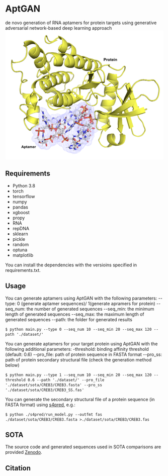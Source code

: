 # AptGAN
de novo generation of RNA aptamers for protein targets using generative adversarial network-based deep learning approach
![title](title.png)

## Requirements
* Python 3.8
* torch
* tensorflow
* numpy
* pandas
* xgboost
* propy
* RNA
* repDNA
* sklearn
* pickle
* random
* optuna
* matplotlib

You can install the dependencies with the versioins specified in requirements.txt. 

## Usage
You can generate aptamers using AptGAN with the following parameters:
--type: 0 (generate aptamer sequences)/ 1(generate apramers for protein)
--seq_num: the number of generated sequences
--seq_min: the minimum length of generated sequences
--seq_max: the maximum length of generated sequences
--path: the folder for generated results

```
$ python main.py --type 0 --seq_num 10 --seq_min 20 --seq_max 120 --path './dataset/'
```

You can generate aptamers for your target protein using AptGAN with the following additional parameters:
-threshold: binding affinity threshold (default: 0.6)
--pro_file: path of protein sequence in FASTA format
--pro_ss: path of protein secondary structural file (check the generation method below)

```
$ python main.py --type 1 --seq_num 10 --seq_min 20 --seq_max 120 --threshold 0.6 --path './dataset/' --pro_file './dataset/sota/CREB3/CREB3.fasta' --pro_ss './dataset/sota/CREB3/CREB3_SS.fas'
```

You can generate the secondary structural file of a protein sequence (in FASTA format) using [s4pred](https://github.com/psipred/s4pred), e.g.:

```
$ python ./s4pred/run_model.py --outfmt fas ./dataset/sota/CREB3/CREB3.fasta >./dataset/sota/CREB3/CREB3.fas
```



## SOTA
The source code and generated sequences used in SOTA comparisons are provided [Zenodo](https://zenodo.org/records/14862169).



## Citation


